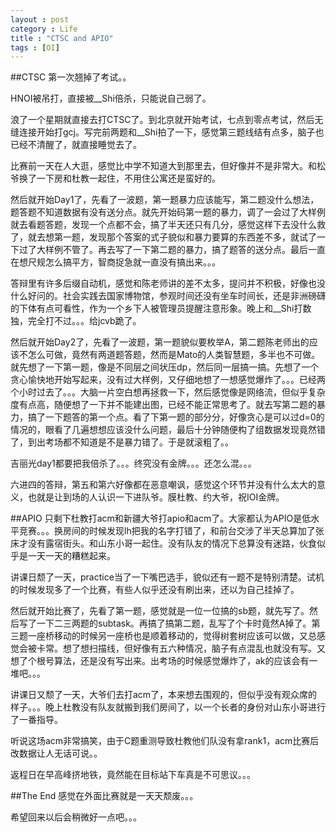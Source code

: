 ```yaml
---
layout : post
category : Life
title : "CTSC and APIO"
tags : [OI]
---
```


##CTSC
第一次翘掉了考试。。

HNOI被吊打，直接被__Shi倍杀，只能说自己弱了。

浪了一个星期就直接去打CTSC了。到北京就开始考试，七点到零点考试，然后无缝连接开始打gcj。写完前两题和__Shi拍了一下，感觉第三题线结有点多，脑子也已经不清醒了，就直接睡觉去了。

比赛前一天在人大逛，感觉比中学不知道大到那里去，但好像并不是非常大。和松爷换了一下房和杜教一起住，不用住公寓还是蛮好的。

然后就开始Day1了，先看了一波题，第一题暴力应该能写，第二题没什么想法，题答题不知道数据有没有送分点。就先开始码第一题的暴力，调了一会过了大样例就去看题答题，发现一个点都不会，搞了半天还只有几分，感觉这样下去没什么救了，就去想第一题，发现那个答案的式子貌似和暴力要算的东西差不多，就试了一下过了大样例不管了。再去写了一下第二题的暴力，搞了题答的送分点。最后一直在想尺规怎么搞平方，智商捉急就一直没有搞出来。。。

答辩里有许多后缀自动机，感觉和陈老师讲的差不太多，提问并不积极，好像也没什么好问的。社会实践去国家博物馆，参观时间还没有坐车时间长，还是非洲磅礴的下体有点可看性，作为一个乡下人被管理员提醒注意形象。晚上和__Shi打数独，完全打不过。。。给jcvb跪了。

然后就开始Day2了，先看了一波题，第一题貌似要枚举A，第二题陈老师出的应该不怎么可做，竟然有两道题答题，然而是Mato的人类智慧题，多半也不可做。就先想了一下第一题，像是不同层之间状压dp，然后同一层搞一搞。先想了一个贪心愉快地开始写起来，没有过大样例，又仔细地想了一想感觉爆炸了。。。已经两个小时过去了。。。大脑一片空白想再拯救一下，然后感觉像是网络流，但似乎复杂度有点高，随便想了一下并不能建出图，已经不能正常思考了。就去写第二题的暴力，搞了一下题答的第一个点。看了下第一题的部分分，好像贪心是可以过d=0的情况的，眼看了几遍想想应该没什么问题，最后十分钟随便构了组数据发现竟然错了，到出考场都不知道是不是暴力错了。于是就滚粗了。。

吉丽光day1都要把我倍杀了。。。终究没有金牌。。。还怎么混。。。

六进四的答辩，第五和第六好像都在恶意嘲讽，感觉这个环节并没有什么太大的意义，也就是让到场的人认识一下进队爷。膜杜教、约大爷，祝IOI金牌。



##APIO
只剩下杜教打acm和新疆大爷打apio和acm了。大家都认为APIO是低水平竞赛。。。换房间的时候发现lh把我的名字打错了，和前台交涉了半天总算加了张床才没有露宿街头。和山东小哥一起住。没有队友的情况下总算没有迷路，伙食似乎是一天一天的糟糕起来。

讲课日颓了一天，practice当了一下嘴巴选手，貌似还有一题不是特别清楚。试机的时候发现多了一个比赛，有些人似乎还没有刷出来，还以为自己挂掉了。

然后就开始比赛了，先看了第一题，感觉就是一位一位搞的sb题，就先写了。然后写了一下二三两题的subtask。再搞了搞第二题，乱写了个卡时竟然A掉了。第三题一座桥移动的时候另一座桥也是顺着移动的，觉得树套树应该可以做，又总感觉会被卡常。想了想扫描线，但好像有五六种情况，脑子有点混乱也就没有写。又想了个根号算法，还是没有写出来。出考场的时候感觉爆炸了，ak的应该会有一堆吧。。。

讲课日又颓了一天，大爷们去打acm了，本来想去围观的，但似乎没有观众席的样子。。。晚上杜教没有队友就搬到我们房间了，以一个长者的身份对山东小哥进行了一番指导。

听说这场acm非常搞笑，由于C题重测导致杜教他们队没有拿rank1，acm比赛后改数据让人无话可说。。

返程日在早高峰挤地铁，竟然能在目标站下车真是不可思议。。。



##The End
感觉在外面比赛就是一天天颓废。。。

希望回来以后会稍微好一点吧。。。
